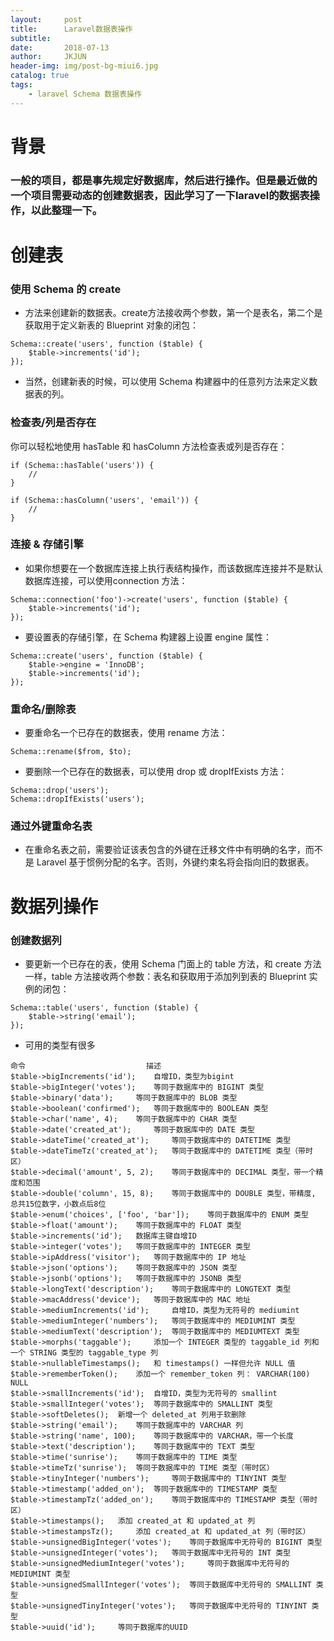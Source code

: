 ```yaml
---
layout:     post
title:      Laravel数据表操作
subtitle:   
date:       2018-07-13
author:     JKJUN
header-img: img/post-bg-miui6.jpg
catalog: true
tags:
    - laravel Schema 数据表操作
---
```


# 背景
 ### 一般的项目，都是事先规定好数据库，然后进行操作。但是最近做的一个项目需要动态的创建数据表，因此学习了一下laravel的数据表操作，以此整理一下。

# 创建表
### 使用 Schema 的 create
* 方法来创建新的数据表。create方法接收两个参数，第一个是表名，第二个是获取用于定义新表的 Blueprint 对象的闭包：
```
Schema::create('users', function ($table) {
    $table->increments('id');
});
```
* 当然，创建新表的时候，可以使用 Schema 构建器中的任意列方法来定义数据表的列。
### 检查表/列是否存在
你可以轻松地使用 hasTable 和 hasColumn 方法检查表或列是否存在：
```
if (Schema::hasTable('users')) {
    //
}

if (Schema::hasColumn('users', 'email')) {
    //
}
```
### 连接 & 存储引擎
* 如果你想要在一个数据库连接上执行表结构操作，而该数据库连接并不是默认数据库连接，可以使用connection 方法：
```
Schema::connection('foo')->create('users', function ($table) {
    $table->increments('id');
});
```
* 要设置表的存储引擎，在 Schema 构建器上设置 engine 属性：
```
Schema::create('users', function ($table) {
    $table->engine = 'InnoDB';
    $table->increments('id');
});
```
### 重命名/删除表
* 要重命名一个已存在的数据表，使用 rename 方法：
```
Schema::rename($from, $to);
```
* 要删除一个已存在的数据表，可以使用 drop 或 dropIfExists 方法：
```
Schema::drop('users');
Schema::dropIfExists('users');
```
### 通过外键重命名表
* 在重命名表之前，需要验证该表包含的外键在迁移文件中有明确的名字，而不是 Laravel 基于惯例分配的名字。否则，外键约束名将会指向旧的数据表。

# 数据列操作
### 创建数据列
* 要更新一个已存在的表，使用 Schema 门面上的 table 方法，和 create 方法一样，table 方法接收两个参数：表名和获取用于添加列到表的 Blueprint 实例的闭包：
```
Schema::table('users', function ($table) {
    $table->string('email');
});
```
* 可用的类型有很多
```
命令 	                         描述
$table->bigIncrements('id'); 	自增ID，类型为bigint
$table->bigInteger('votes'); 	等同于数据库中的 BIGINT 类型
$table->binary('data'); 	等同于数据库中的 BLOB 类型
$table->boolean('confirmed'); 	等同于数据库中的 BOOLEAN 类型
$table->char('name', 4); 	等同于数据库中的 CHAR 类型
$table->date('created_at'); 	等同于数据库中的 DATE 类型
$table->dateTime('created_at'); 	等同于数据库中的 DATETIME 类型
$table->dateTimeTz('created_at'); 	等同于数据库中的 DATETIME 类型（带时区）
$table->decimal('amount', 5, 2); 	等同于数据库中的 DECIMAL 类型，带一个精度和范围
$table->double('column', 15, 8); 	等同于数据库中的 DOUBLE 类型，带精度, 总共15位数字，小数点后8位
$table->enum('choices', ['foo', 'bar']); 	等同于数据库中的 ENUM 类型
$table->float('amount'); 	等同于数据库中的 FLOAT 类型
$table->increments('id'); 	数据库主键自增ID
$table->integer('votes'); 	等同于数据库中的 INTEGER 类型
$table->ipAddress('visitor'); 	等同于数据库中的 IP 地址
$table->json('options'); 	等同于数据库中的 JSON 类型
$table->jsonb('options'); 	等同于数据库中的 JSONB 类型
$table->longText('description'); 	等同于数据库中的 LONGTEXT 类型
$table->macAddress('device'); 	等同于数据库中的 MAC 地址
$table->mediumIncrements('id'); 	自增ID，类型为无符号的 mediumint
$table->mediumInteger('numbers'); 	等同于数据库中的 MEDIUMINT 类型
$table->mediumText('description'); 	等同于数据库中的 MEDIUMTEXT 类型
$table->morphs('taggable'); 	添加一个 INTEGER 类型的 taggable_id 列和一个 STRING 类型的 taggable_type 列
$table->nullableTimestamps(); 	和 timestamps() 一样但允许 NULL 值
$table->rememberToken(); 	添加一个 remember_token 列： VARCHAR(100) NULL
$table->smallIncrements('id'); 	自增ID，类型为无符号的 smallint
$table->smallInteger('votes'); 	等同于数据库中的 SMALLINT 类型
$table->softDeletes(); 	新增一个 deleted_at 列用于软删除
$table->string('email'); 	等同于数据库中的 VARCHAR 列
$table->string('name', 100); 	等同于数据库中的 VARCHAR，带一个长度
$table->text('description'); 	等同于数据库中的 TEXT 类型
$table->time('sunrise'); 	等同于数据库中的 TIME 类型
$table->timeTz('sunrise'); 	等同于数据库中的 TIME 类型（带时区）
$table->tinyInteger('numbers'); 	等同于数据库中的 TINYINT 类型
$table->timestamp('added_on'); 	等同于数据库中的 TIMESTAMP 类型
$table->timestampTz('added_on'); 	等同于数据库中的 TIMESTAMP 类型（带时区）
$table->timestamps(); 	添加 created_at 和 updated_at 列
$table->timestampsTz(); 	添加 created_at 和 updated_at 列（带时区）
$table->unsignedBigInteger('votes'); 	等同于数据库中无符号的 BIGINT 类型
$table->unsignedInteger('votes'); 	等同于数据库中无符号的 INT 类型
$table->unsignedMediumInteger('votes'); 	等同于数据库中无符号的 MEDIUMINT 类型
$table->unsignedSmallInteger('votes'); 	等同于数据库中无符号的 SMALLINT 类型
$table->unsignedTinyInteger('votes'); 	等同于数据库中无符号的 TINYINT 类型
$table->uuid('id'); 	等同于数据库的UUID
```